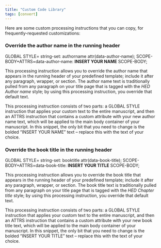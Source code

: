 ```yaml
---
title: "Custom Code Library"
tags: [convert]
---
```

 
<html><body><section data-type="appendix" class="hsecappendix" data-hederis-type="hsecappendix" id="custom-style-library" data-pi-attrs="id: custom-style-library; data-tags: convert;" role="doc-appendix" data-tags="convert" data-author-name=" " data-book-title=" " title="Custom Code Library"><p class="hblkp" data-hederis-type="hblkp" id="pbbVineXf">Here are some custom processing instructions that you can copy, for frequently-requested customizations:</p><section class="hwprsubsection" data-hederis-type="hwprsubsection" id="p779Gu32f" data-type="subsection" title="Override the author name in the running header"><h1 data-hederis-type="hblktitle" class="hblktitle" id="pKaYXUJsh">Override the author name in the running header</h1><div class="hwprliteral" data-hederis-type="hwprliteral" id="pQNMMmE82" data-type="programlisting" role="doc-example"><p class="hblkcode" data-hederis-type="hblkcode" id="pi6cpKWGT">GLOBAL STYLE= string-set: authorname attr(data-author-name); SCOPE-BODY+ATTRS=data-author-name: <strong data-hederis-type="hspanstrong" id="pAsZftQDy">INSERT YOUR NAME</strong> SCOPE-BODY;</p></div><p class="hblkp" data-hederis-type="hblkp" id="pabulKogV">This processing instruction allows you to override the author name that appears in the running header of your predefined template; include it after any paragraph, wrapper, or section. The author name text is traditionally pulled from any paragraph on your title page that is tagged with the <em data-hederis-type="hspanem" id="pPplyX7oJ">HED Author name</em> style; by using this processing instruction, you override that default text.</p><p class="hblkp" data-hederis-type="hblkp" id="pADYsl4Tp">This processing instruction consists of two parts: a GLOBAL STYLE instruction that applies your custom text to the entire manuscript, and then an ATTRS instruction that contains a custom attribute with your new author name text, which will be applied to the main body container of your manuscript. In this snippet, the only bit that you need to change is the bolded &#8220;INSERT YOUR NAME&#8221; text &#8211; replace this with the text of your choice.</p></section><section class="hwprsubsection" data-hederis-type="hwprsubsection" id="pj7DM1Bra" data-type="subsection" title="Override the book title in the running header"><h1 data-hederis-type="hblktitle" class="hblktitle" id="pdPe06baT">Override the book title in the running header</h1><div class="hwprliteral" data-hederis-type="hwprliteral" id="pqnp5U8ej" data-type="programlisting" role="doc-example"><p class="hblkcode" data-hederis-type="hblkcode" id="pqG8OJdTE">GLOBAL STYLE= string-set: booktitle attr(data-book-title); SCOPE-BODY+ATTRS=data-book-title: <strong class="hspanstrong" data-hederis-type="hspanstrong" id="pMZSX0Fry">INSERT YOUR TITLE</strong> SCOPE-BODY;</p></div><p class="hblkp" data-hederis-type="hblkp" id="ppZl8ytU3">This processing instruction allows you to override the book title that appears in the running header of your predefined template; include it after any paragraph, wrapper, or section. The book title text is traditionally pulled from any paragraph on your title page that is tagged with the <em class="hspanem" data-hederis-type="hspanem" id="pl5btlbGG">HED Chapter title</em> style; by using this processing instruction, you override that default text.</p><p class="hblkp" data-hederis-type="hblkp" id="pGSnoHMCL">This processing instruction consists of two parts: a GLOBAL STYLE instruction that applies your custom text to the entire manuscript, and then an ATTRS instruction that contains a custom attribute with your new book title text, which will be applied to the main body container of your manuscript. In this snippet, the only bit that you need to change is the bolded &#8220;INSERT YOUR TITLE&#8221; text &#8211; replace this with the text of your choice.</p></section></section></body></html>
